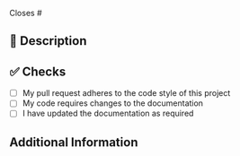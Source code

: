 <!-- 
Thanks for creating this pull request

Please make sure that the pull request is limited to one type (docs, feature, etc.) and keep it as small as possible. You can open multiple prs instead of opening a huge one.
-->

<!-- If this pull request closes an issue, please mention the issue number below -->
Closes # <!-- Issue # here -->

## 📑 Description
<!-- Add a brief description of the pr -->

<!-- You can also choose to add a list of changes and if they have been completed or not by using the markdown to-do list syntax
- [ ] Not Completed
- [x] Completed
-->

## ✅ Checks
<!-- Check the following fields as needed - -->
- [ ] My pull request adheres to the code style of this project
- [ ] My code requires changes to the documentation
- [ ] I have updated the documentation as required

## Additional Information
<!-- Any additional information like breaking changes, dependencies added, screenshots, comparisons between new and old behavior, etc. -->

